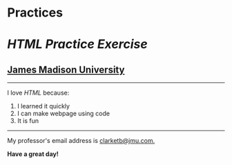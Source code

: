 # Practices
 <html>
    <head>
        <title>I love HTML</title>
    </head>
    <body>
        <h1><i>HTML Practice Exercise</i></h1>
        <p><a href="www.jamesmadisonuni.edu.us"><h2>James Madison University</h2>
            </a>
            <hr>
            <P>I love <em>HTML</em> because:</P>
            <p><ol>
                <li>I learned it quickly</li>
                <li>I can make webpage using code</li>
                <li>It is fun</li>
                </ol>
            </p>
            <hr>
            <p>My professor's email address is <a href="mailto:clarketb@jmu.com"> clarketb@jmu.com.</a>
            </p>
            <p><b>Have a great day!</b></p>
